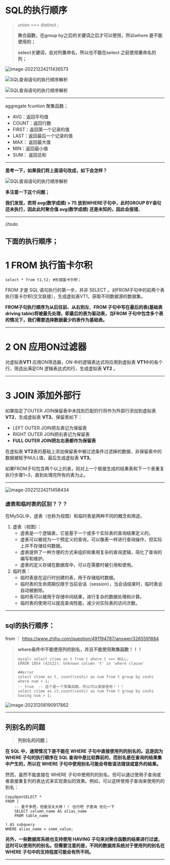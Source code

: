 # SQL的执行顺序

>union === distinct ;
>
>**聚合函数，在group by之后的关键词之后才可以使用，所以where 是不能使用的；**
>
>**select关键词，会对列重命名，所以也不能在select 之前使用重命名的列；**

![image-20221224211436573](SQL的执行顺序.assets/image-20221224211436573.png)

![SQL查询语句的执行顺序解析](SQL的执行顺序.assets/format,png-1671886644373-5.jpeg)



![SQL查询语句的执行顺序解析](SQL的执行顺序.assets/format,png-1671886655042-8.png)

---

aggregate fcuntion  聚集函数；

- AVG：返回平均值
- COUNT：返回行数
- FIRST：返回第一个记录的值
- LAST：返回最后一个记录的值
- MAX： 返回最大值
- MIN：返回最小值
- SUM： 返回总和

---



**思考一下，如果我们将上面语句改成，如下会怎样？**

![SQL查询语句的执行顺序解析](SQL的执行顺序.assets/format,png.png)

 **多注意一下这个问题；**

**我们发现，若将 avg(数学成绩) > 75 放到WHERE子句中，此时GROUP BY语句还未执行，因此此时聚合值 avg(数学成绩) 还是未知的，因此会报错**。





----

//todo  

##  下面的执行顺序；

# **1 FROM** 执行笛卡尔积

```mysql
select * from t1,t2; #形成笛卡尔积；
```



FROM 才是 SQL 语句执行的第一步，并非 SELECT 。对FROM子句中的前两个表执行笛卡尔积(交叉联接），生成虚拟表VT1，获取不同数据源的数据集。

**FROM子句执行顺序为从后往前、从右到左**，**FROM 子句中写在最后的表(基础表 driving table)将被最先处理，即最后的表为驱动表，当FROM 子句中包含多个表的情况下，我们需要选择数据最少的表作为基础表。**

------

# **2 ON 应用ON过滤器**

对虚拟表**VT1** 应用ON筛选器，ON 中的逻辑表达式将应用到虚拟表 **VT1**中的各个行，筛选出满足ON 逻辑表达式的行，生成虚拟表 **VT2** 。

------

# **3 JOIN 添加外部行**

如果指定了OUTER JOIN保留表中未找到匹配的行将作为外部行添加到虚拟表 **VT2**，生成虚拟表 **VT3**。保留表如下：

- LEFT OUTER JOIN把左表记为保留表
- RIGHT OUTER JOIN把右表记为保留表
- **FULL OUTER JOIN把左右表都作为保留表**

在虚拟表 **VT2**表的基础上添加保留表中被过滤条件过滤掉的数据，非保留表中的数据被赋予NULL值，最后生成虚拟表 **VT3**。

如果FROM子句包含两个以上的表，则对上一个联接生成的结果表和下一个表重复执行步骤1~3，直到处理完所有的表为止。

----

![image-20221224211458434](SQL的执行顺序.assets/image-20221224211458434.png)





###  虚表和临时表的区别？？？

在MySQL中，虚表（也称为视图）和临时表是两种不同的概念和用途。

1. 虚表（视图）：
   - 虚表是一个逻辑表，它是基于一个或多个实际表的查询结果定义的。
   - 虚表可以被视为一个预定义的查询，可以像表一样进行查询操作，但实际上并不存储任何数据。
   - 虚表提供了一种方便的方式来组织和重用复杂的查询逻辑，简化了查询的编写和维护。
   - 虚表的定义存储在数据库中，可以在需要时被引用和使用。
2. 临时表：
   - 临时表是在运行时创建的表，用于存储临时数据。
   - 临时表的生命周期仅限于当前会话（session），当会话结束时，临时表会自动被删除。
   - 临时表可以被用于存储中间结果，进行复杂的数据处理和计算。
   - 临时表的使用可以提高查询性能，减少对实际表的访问次数。



---

## sql的执行顺序：



from ： https://www.zhihu.com/question/491194787/answer/3265591884

>**where条件中不能使用列的别名，并且不能使用聚集函数！！！**
>
>````mysql
>mysql> select ctime as t from t where t <=> NULL;
>ERROR 1054 (42S22): Unknown column 't' in 'where clause'
>
>##error
>select ctime as t, count(ceshi) as num from t group by ceshi where num > 1;
>-- true  -- 这个是一个聚集函数，所以可以直接使用！！！
>select ctime as ct,count(ceshi) as num from t group by ceshi having num > 1;
>````
>
>

![image-20231208190917862](./SQL%E7%9A%84%E6%89%A7%E8%A1%8C%E9%A1%BA%E5%BA%8F.assets/image-20231208190917862.png)



---



## 列别名的问题

> **列别名的问题；**

**在 SQL 中，通常情况下是不能在 WHERE 子句中直接使用列的别名的。这是因为 WHERE 子句的执行顺序在 SQL 查询中是比较靠前的，而别名是在查询的结果集中产生的，所以在 WHERE 子句中使用别名可能会导致语法错误或意外的结果。**

然而，虽然不能直接在 WHERE 子句中使用列的别名，但可以通过使用子查询或者直接重复列的表达式来实现类似的效果。例如，可以这样使用子查询来使用列的别名：

```mysql
CopyOpenSELECT *
FROM (
    -- 差不多把，但是没太大用！！ 也行吧 子查询 优化一下
    SELECT column_name AS alias_name
    FROM table_name
    
) AS subquery
WHERE alias_name = some_value;
```

**另外，一些数据库系统也支持使用 HAVING 子句来对聚合函数的结果进行过滤，这时可以使用列的别名。但需要注意的是，不同的数据库系统对于使用列的别名在 WHERE 子句中的支持程度可能会有所不同。**

----





